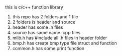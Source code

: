 this is c/c++ function library
1. this repo has 2 folders and 1 file
2. 2 folders is header and source
3. header has some .h files
4. source has same name .cpp files
5. mlib.h has #include all .h files in header folder
6. bmp.h has create bmp type file struct and function
7. common.h has some print function